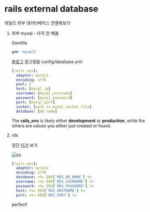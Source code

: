 # rails external database

레일즈 외부 데이터베이스 연결해보기

1. 외부 mysql - 아직 안 해봄

   Gemfile

   ```ruby
   gem 'mysql2'
   ```

   [블로그](http://cobwwweb.com/connect-to-a-remote-mysql-database-in-rails) 참고했음
   config/database.yml

   ```yaml
   [rails_env]:
     adapter: mysql2
     encoding: utf8
     pool: 5
     host: [mysql_ip]
     username: [mysql_username]
     password: [mysql_password]
     port: [mysql_port]
     socket: [path_to_mysql_socket_file]
     database: [db_name]
   ```

   The **rails_env** is likely either **development** or **production**, while the others are values you either just created or found.

2. rds

   일단 [이거](http://docs.aws.amazon.com/elasticbeanstalk/latest/dg/create_deploy_Ruby.rds.html) 보기

   ![ss](https://s3.ap-northeast-2.amazonaws.com/dgulionsession/%EC%BA%A1%EC%B2%98.PNG)

   ```yaml
   [rails_env]:
     adapter: mysql2
     encoding: utf8
     database: <%= ENV['RDS_DB_NAME'] %>
     username: <%= ENV['RDS_USERNAME'] %>
     password: <%= ENV['RDS_PASSWORD'] %>
     host: <%= ENV['RDS_HOSTNAME'] %>
     port: <%= ENV['RDS_PORT'] %>
   ```

   perfect!


